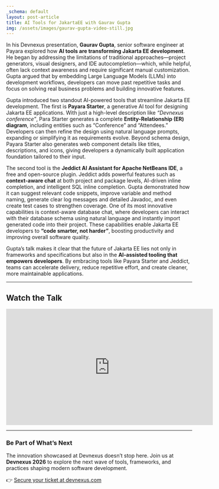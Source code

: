 ```yaml
---
_schema: default
layout: post-article
title: AI Tools for JakartaEE with Gaurav Gupta
img: /assets/images/gaurav-gupta-video-still.jpg
---
```


In his Devnexus presentation, **Gaurav Gupta**, senior software engineer at Payara explored how **AI tools are transforming Jakarta EE development**. He began by addressing the limitations of traditional approaches—project generators, visual designers, and IDE autocompletion—which, while helpful, often lack context awareness and require significant manual customization. Gupta argued that by embedding Large Language Models (LLMs) into development workflows, developers can move past repetitive tasks and focus on solving real business problems and building innovative features.

Gupta introduced two standout AI-powered tools that streamline Jakarta EE development. The first is **Payara Starter**, a generative AI tool for designing Jakarta EE applications. With just a high-level description like *“Devnexus conference”*, Para Starter generates a complete **Entity-Relationship (ER) diagram**, including entities such as “Conference” and “Attendees.” Developers can then refine the design using natural language prompts, expanding or simplifying it as requirements evolve. Beyond schema design, Payara Starter also generates web component details like titles, descriptions, and icons, giving developers a dynamically built application foundation tailored to their input.

The second tool is the **Jeddict AI Assistant for Apache NetBeans IDE**, a free and open-source plugin. Jeddict adds powerful features such as **context-aware chat** at both project and package levels, AI-driven inline completion, and intelligent SQL inline completion. Gupta demonstrated how it can suggest relevant code snippets, improve variable and method naming, generate clear log messages and detailed Javadoc, and even create test cases to strengthen coverage. One of its most innovative capabilities is context-aware database chat, where developers can interact with their database schema using natural language and instantly import generated code into their project. These capabilities enable Jakarta EE developers to **“code smarter, not harder”**, boosting productivity and improving overall software quality.

Gupta’s talk makes it clear that the future of Jakarta EE lies not only in frameworks and specifications but also in the **AI-assisted tooling that empowers developers**. By embracing tools like Payara Starter and Jeddict, teams can accelerate delivery, reduce repetitive effort, and create cleaner, more maintainable applications.

---

## Watch the Talk
<div align="center">  
<iframe width="560" height="315" src="https://www.youtube.com/embed/3YlqWugBKmY" title="Supercharging Jakarta EE Development with AI Tools" frameborder="0" allowfullscreen></iframe>  
</div>


---

### Be Part of What’s Next
The innovation showcased at Devnexus doesn’t stop here. Join us at **Devnexus 2026** to explore the next wave of tools, frameworks, and practices shaping modern software development.  

👉 [Secure your ticket at devnexus.com](https://devnexus.com)
